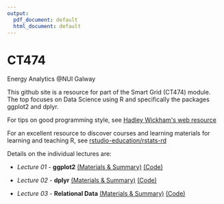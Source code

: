 ```yaml
---
output:
  pdf_document: default
  html_document: default
---
```

# CT474 
Energy Analytics @NUI Galway 

This github site is a resource for part of the Smart Grid (CT474) module. The top focuses on Data Science using R and specifically the packages ggplot2 and dplyr.

For tips on good programming style, see [Hadley Wickham's web resource](http://adv-r.had.co.nz/Style.html)

For an excellent resource to discover courses and learning materials for learning and teaching R, see [rstudio-education/rstats-rd](https://github.com/rstudio-education/rstats-ed)



Details on the individual lectures are:

* *Lecture 01* -  **ggplot2**
[(Materials & Summary)](https://github.com/JimDuggan/CT5102/tree/master/materials/Lectures/05%20ggplot2)
[(Code)](https://github.com/JimDuggan/CT5102/tree/master/code/course/05%20ggplot2)

* *Lecture 02* -  **dplyr**
[(Materials & Summary)](https://github.com/JimDuggan/CT5102/tree/master/materials/Lectures/06%20dplyr)
[(Code)](https://github.com/JimDuggan/CT5102/tree/master/code/course/06%20dplyr)

* *Lecture 03* -  **Relational Data**
[(Materials & Summary)](https://github.com/JimDuggan/CT5102/tree/master/materials/Lectures/07%20relational%20data)
[(Code)](https://github.com/JimDuggan/CT5102/tree/master/code/course/07%20rel%20data%20%26%20tidyr)
